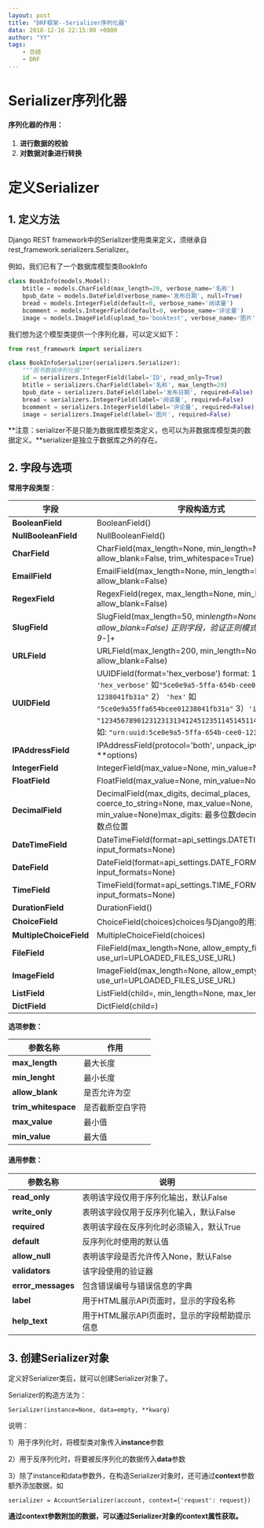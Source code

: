 ```yaml
---
layout: post
title: "DRF框架--Serializer序列化器"
data: 2018-12-16 22:15:00 +0800
author: "YY"
tags:
    - 总结
    - DRF
---
```


# Serializer序列化器

#### 序列化器的作用：

1. **进行数据的校验**
2. **对数据对象进行转换**



# 定义Serializer

## 1. 定义方法

Django REST framework中的Serializer使用类来定义，须继承自rest_framework.serializers.Serializer。

例如，我们已有了一个数据库模型类BookInfo

```python
class BookInfo(models.Model):
    btitle = models.CharField(max_length=20, verbose_name='名称')
    bpub_date = models.DateField(verbose_name='发布日期', null=True)
    bread = models.IntegerField(default=0, verbose_name='阅读量')
    bcomment = models.IntegerField(default=0, verbose_name='评论量')
    image = models.ImageField(upload_to='booktest', verbose_name='图片', null=True)
```

我们想为这个模型类提供一个序列化器，可以定义如下：

```python
from rest_framework import serializers

class BookInfoSerializer(serializers.Serializer):
    """图书数据序列化器"""
    id = serializers.IntegerField(label='ID', read_only=True)
    btitle = serializers.CharField(label='名称', max_length=20)
    bpub_date = serializers.DateField(label='发布日期', required=False)
    bread = serializers.IntegerField(label='阅读量', required=False)
    bcomment = serializers.IntegerField(label='评论量', required=False)
    image = serializers.ImageField(label='图片', required=False)
```

**注意：serializer不是只能为数据库模型类定义，也可以为非数据库模型类的数据定义。**serializer是独立于数据库之外的存在。

## 2. 字段与选项

**常用字段类型**：

| 字段                    | 字段构造方式                                                 |
| ----------------------- | ------------------------------------------------------------ |
| **BooleanField**        | BooleanField()                                               |
| **NullBooleanField**    | NullBooleanField()                                           |
| **CharField**           | CharField(max_length=None, min_length=None, allow_blank=False, trim_whitespace=True) |
| **EmailField**          | EmailField(max_length=None, min_length=None, allow_blank=False) |
| **RegexField**          | RegexField(regex, max_length=None, min_length=None, allow_blank=False) |
| **SlugField**           | SlugField(max_length=50, min*length=None, allow_blank=False) 正则字段，验证正则模式 [a-zA-Z0-9*-]+ |
| **URLField**            | URLField(max_length=200, min_length=None, allow_blank=False) |
| **UUIDField**           | UUIDField(format='hex_verbose') format: 1) `'hex_verbose'` 如`"5ce0e9a5-5ffa-654b-cee0-1238041fb31a"` 2） `'hex'` 如 `"5ce0e9a55ffa654bcee01238041fb31a"` 3）`'int'` - 如: `"123456789012312313134124512351145145114"` 4）`'urn'` 如: `"urn:uuid:5ce0e9a5-5ffa-654b-cee0-1238041fb31a"` |
| **IPAddressField**      | IPAddressField(protocol='both', unpack_ipv4=False, **options) |
| **IntegerField**        | IntegerField(max_value=None, min_value=None)                 |
| **FloatField**          | FloatField(max_value=None, min_value=None)                   |
| **DecimalField**        | DecimalField(max_digits, decimal_places, coerce_to_string=None, max_value=None, min_value=None)max_digits: 最多位数decimal_palces: 小数点位置 |
| **DateTimeField**       | DateTimeField(format=api_settings.DATETIME_FORMAT, input_formats=None) |
| **DateField**           | DateField(format=api_settings.DATE_FORMAT, input_formats=None) |
| **TimeField**           | TimeField(format=api_settings.TIME_FORMAT, input_formats=None) |
| **DurationField**       | DurationField()                                              |
| **ChoiceField**         | ChoiceField(choices)choices与Django的用法相同                |
| **MultipleChoiceField** | MultipleChoiceField(choices)                                 |
| **FileField**           | FileField(max_length=None, allow_empty_file=False, use_url=UPLOADED_FILES_USE_URL) |
| **ImageField**          | ImageField(max_length=None, allow_empty_file=False, use_url=UPLOADED_FILES_USE_URL) |
| **ListField**           | ListField(child=, min_length=None, max_length=None)          |
| **DictField**           | DictField(child=)                                            |

**选项参数：**

| 参数名称            | 作用             |
| ------------------- | ---------------- |
| **max_length**      | 最大长度         |
| **min_lenght**      | 最小长度         |
| **allow_blank**     | 是否允许为空     |
| **trim_whitespace** | 是否截断空白字符 |
| **max_value**       | 最小值           |
| **min_value**       | 最大值           |

#### 通用参数：

| 参数名称           | 说明                                          |
| ------------------ | --------------------------------------------- |
| **read_only**      | 表明该字段仅用于序列化输出，默认False         |
| **write_only**     | 表明该字段仅用于反序列化输入，默认False       |
| **required**       | 表明该字段在反序列化时必须输入，默认True      |
| **default**        | 反序列化时使用的默认值                        |
| **allow_null**     | 表明该字段是否允许传入None，默认False         |
| **validators**     | 该字段使用的验证器                            |
| **error_messages** | 包含错误编号与错误信息的字典                  |
| **label**          | 用于HTML展示API页面时，显示的字段名称         |
| **help_text**      | 用于HTML展示API页面时，显示的字段帮助提示信息 |

## 3. 创建Serializer对象

定义好Serializer类后，就可以创建Serializer对象了。

Serializer的构造方法为：

```
Serializer(instance=None, data=empty, **kwarg)
```

说明：

1）用于序列化时，将模型类对象传入**instance**参数

2）用于反序列化时，将要被反序列化的数据传入**data**参数

3）除了instance和data参数外，在构造Serializer对象时，还可通过**context**参数额外添加数据，如

```
serializer = AccountSerializer(account, context={'request': request})
```

**通过context参数附加的数据，可以通过Serializer对象的context属性获取。**